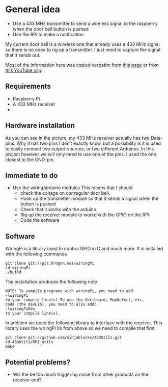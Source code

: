 # General idea

* Use a 433 MHz transmitter to send a wireless signal to the raspberry when the door bell button is pushed
* Use the RPi to make a notification

My current door bell is a wireless one that already uses a 433 MHz
signal so there is no need to rig up a transmitter. I just need to
capture the signal that it sends out.

Most of the information here was copied verbatim from
[this page](http://www.princetronics.com/how-to-read-433-mhz-codes-w-raspberry-pi-433-mhz-receiver/)
or from [this YouTube clip](https://www.youtube.com/watch?v=RHJVyMYJ1XQ).

## Requirements

* Raspberry Pi
* A 433 MHz receiver
*


## Hardware installation


As you can see in the picture, my 433 MHz receiver actually has two
Data-pins. Why it has two pins I don’t exactly know, but a possibility
is it is used to easily connect two output-sources, or two different
Arduinos. In this project however we will only need to use one of the
pins. I used the one closest to the GND-pin.


## Immediate to do

* Use the wiring/arduino modules This means that I should
    * check the coltage on our regular door bell.
    * Hook up the transmitter module so that it sends a signal when the button is pushed
    * Check that it works with the arduino
    * Rig up the receiver module to workd with the GPIO on the RPi.
    * Code the software

## Software

WiringPi is a library used to control GPIO in C and much more. It is
installed with the following commands

```
git clone git://git.drogon.net/wiringPi
cd wiringPi
./build
```
The installation produces the following note
```
NOTE: To compile programs with wiringPi, you need to add:
-lwiringPi
to your compile line(s) To use the Gertboard, MaxDetect, etc.
code (the devLib), you need to also add:
-lwiringPiDev
to your compile line(s).
```


In addition we need the following library to interface with the
receiver. This library uses the wiringPi lib from above so we need to
compile that first.

```
git clone git://github.com/ninjablocks/433Utils.git
cd 433Utils/RPi_utils
make
```


## Potential problems?

* Will the be too much triggering noise from other products on the
  receiver end?
